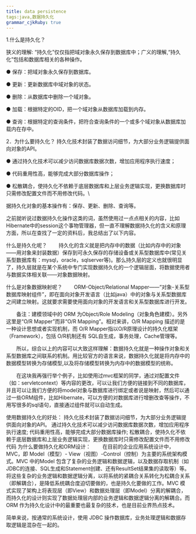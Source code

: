 ```yaml
---
title: data persistence 
tags:java,数据持久化
grammar_cjkRuby: true
---
```



1.什么是持久化？

狭义的理解: “持久化”仅仅指把域对象永久保存到数据库中；广义的理解,“持久化”包括和数据库相关的各种操作。

●     保存：把域对象永久保存到数据库。

●     更新：更新数据库中域对象的状态。

●     删除：从数据库中删除一个域对象。

●     加载：根据特定的OID，把一个域对象从数据库加载到内存。

●     查询：根据特定的查询条件，把符合查询条件的一个或多个域对象从数据库加载内在存中。

2．为什么要持久化？
持久化技术封装了数据访问细节，为大部分业务逻辑提供面向对象的API。

● 通过持久化技术可以减少访问数据库数据次数，增加应用程序执行速度；

● 代码重用性高，能够完成大部分数据库操作；

● 松散耦合，使持久化不依赖于底层数据库和上层业务逻辑实现，更换数据库时只需修改配置文件而不用修改代码。\

据持久化对象的基本操作有：保存、更新、删除、查询等。


之前就听说过数据持久化操作这类的词，虽然使用过一点点相关的内容，比如Hibernate中的session这个事物管理器，但一直不理解数据持久化的含义和原理方面，所以在查找了一定的资料后，我总结出了以下内容。

什么是持久化呢？
　　持久化的含义就是把内存中的数据（比如内存中的对象——用对象来封装数据）保存到可永久保存的存储设备或关系型数据库中(常见关系型数据库有：mysql，oracle，sqlserver等)。那么持久层的定义也就很明显了，持久层就是在某个系统中专门实现数据持久化的一个逻辑层面，将数据使用者与数据实体相关联——对象数据映射。

什么是对象数据映射呢？
　　ORM-Object/Relational Mapper——“对象-关系型数据库映射组件”，即在面向对象开发语言（比如java）中的对象与关系型数据库之间建立映射。这就要求需要使用面向对象的开发语言和关系型数据库进行开发。

　　备注：建模领域中的 ORM 为Object/Role Modeling（对象角色建模）。另外这里是“O/R Mapper”而非“O/R Mapping”。相对来讲，O/R Mapping 描述的是一种设计思想或者实现机制，而 O/R Mapper指以O/R原理设计的持久化框架（Framework），包括 O/R机制还有 SQL自生成，事务处理，Cache管理等。

　　所以，综合以上的内容可以大致这样理解：数据持久化就是一种操作对象和关系型数据库之间联系的机制。用比较官方的语言来说，数据持久化就是将内存中的数据模型转换为存储模型,以及将存储模型转换为内存中的数据模型的统称。

　　在这块我再强行举个例子，比如使用过mvc框架的同学，通过对配置文件（如：servletcontext）等内容的更改，可以让我们方便的链接到不同的数据库，并且可以让我们方便的将model对象与数据库进行绑定或者说是映射，然后可以通过一些ORM组件，比如Hibernate，可以方便的对数据库进行增删改查等操作，不用写很多的sql语句，直接通过组件就可以自动生成。

使用数据持久化的好处：
持久化技术封装了数据访问细节，为大部分业务逻辑提供面向对象的API。
通过持久化技术可以减少访问数据库数据次数，增加应用程序执行速度;
代码重用性高，能够完成大部分数据库操作;
松散耦合，使持久化不依赖于底层数据库和上层业务逻辑实现，更换数据库时只需修改配置文件而不用修改代码
为什么要做持久化和ORM设计：
　　在目前的企业应用系统设计中，MVC，即 Model（模型）- View（视图）-Control（控制）为主要的系统架构模式。MVC 中的Model 包含了复杂的业务逻辑和数据逻辑，以及数据存取机制（如 JDBC的连接、SQL生成和Statement创建、还有ResultSet结果集的读取等）等。将这些复杂的业务逻辑和数据逻辑分离，以将系统的紧耦合关系转化为松耦合关系（即解耦合），是降低系统耦合度迫切要做的，也是持久化要做的工作。MVC 模式实现了架构上将表现层（即View）和数据处理层（即Model）分离的解耦合，而持久化的设计则实现了数据处理层内部的业务逻辑和数据逻辑分离的解耦合。而 ORM 作为持久化设计中的最重要也最复杂的技术，也是目前业界热点技术。

简单来说，按通常的系统设计，使用 JDBC 操作数据库，业务处理逻辑和数据存取逻辑是混杂在一起的。

